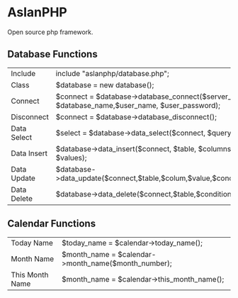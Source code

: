 # AslanPHP
Open source php framework.

## Database Functions
<table>
  <tr>
    <td>Include </td>
    <td>include "aslanphp/database.php";</td>
  </tr>
   <tr>
    <td>Class</td>
    <td>$database = new database();</td>
  </tr>
  <tr>
    <td>Connect</td>
    <td>$connect = $database->database_connect($server_name, $database_name,$user_name, $user_password);</td>
  </tr>
  <tr>
    <td>Disconnect</td>
    <td>$connect = $database->database_disconnect();</td>
  </tr>
  <tr>
    <td>Data Select</td>
    <td>$select = $database->data_select($connect, $query);</td>
  </tr>
  <tr>
    <td>Data Insert</td>
    <td>$database->data_insert($connect, $table, $columns, $values);</td>
  </tr>
  <tr>
    <td>Data Update</td>
    <td>$database->data_update($connect,$table,$colum,$value,$condition);</td>
  </tr>
  <tr>
    <td>Data Delete</td>
    <td>$database->data_delete($connect,$table,$condition);</td>
  </tr>
</table>

## Calendar Functions
<table>
  <tr>
    <td>Today Name</td>
    <td>$today_name = $calendar->today_name();</td>
  </tr>
  <tr>
    <td>Month Name</td>
    <td>$month_name = $calendar->month_name($month_number);</td>
  </tr>
  <tr>
    <td>This Month Name</td>
    <td>$month_name = $calendar->this_month_name();</td>
  </tr>
</table>
